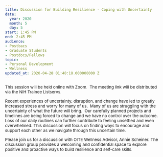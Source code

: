 ```yaml
---
title: Discussion for Building Resilience - Coping with Uncertainty
date:
  year: 2020
  month: 5
  day: 5
start: 1:45 PM
end: 2:45 PM
audience:
- Postbacs
- Graduate Students
- Postdocs/Fellows
topic:
- Personal Development
- Wellness
updated_at: 2020-04-28 01:40:18.000000000 Z
---
```

<span style="font-size: 10pt;">This session will be held online with
Zoom.  The meeting link will be distributed via the NIH Trainee
Listservs.</span>

<span style="font-size: 10pt;">Recent experiences of uncertainty,
disruption, and change have led to greatly increased stress and worry
for many of us.  Many of us are struggling with the uncertainty of what
the future will bring.  Our carefully planned projects and timelines are
being forced to change and we have no control over the outcome.  Loss of
our daily routines can further contribute to feeling unsettled and even
overwhelmed. This discussion will focus on finding ways to encourage and
support each other as we navigate through this uncertain time.</span>

<span style="font-size: 10pt;">Please join us for a discussion with OITE
Wellness Advisor, Annie Scheiner. The discussion group provides a
welcoming and confidential space to explore positive and proactive ways
to build resilience and self-care skills.</span>

